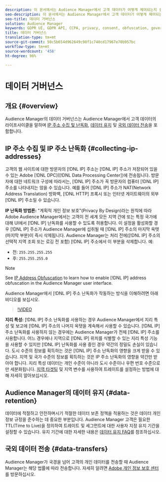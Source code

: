 ```yaml
---
description: 이 문서에서는 Audience Manager에서 고객 데이터가 어떻게 제어되는지 설명합니다.
seo-description: 이 문서에서는 Audience Manager에서 고객 데이터가 어떻게 제어되는지 설명합니다.
seo-title: 데이터 거버넌스
solution: Audience Manager
keywords: GDPR UI, GDPR API, CCPA, privacy, consent, obfuscation, governance
title: 데이터 거버넌스
translation-type: tm+mt
source-git-commit: 50c5b654d962649c98f1c740cd17967e70b957bc
workflow-type: tm+mt
source-wordcount: '458'
ht-degree: 96%

---
```



# 데이터 거버넌스

## 개요 {#overview}

Audience Manager의 데이터 거버넌스는 Audience Manager에서 고객 데이터의 라이프사이클을 말하며 [IP 주소 수집 및 난독화](data-governance.md#collecting-ip-addresses), [데이터 유지](data-governance.md#data-retention) 및 [국외 데이터 전송](data-governance.md#data-transfers)을 포함합니다.

## IP 주소 수집 및 IP 주소 난독화 {#collecting-ip-addresses}

고객의 웹 사이트에 대한 방문자의 [!DNL IP] 주소는 [!DNL IP] 주소가 저장되어 있을 수 있는 Adobe [!DNL DPC]([!DNL Data Processing Center])에 전송됩니다. 방문자에 대한 네트워크 구성에 따라서는, [!DNL IP] 주소가 꼭 방문자의 컴퓨터 [!DNL IP] 주소를 나타내지는 않을 수 있습니다. 예를 들어 [!DNL IP] 주소가 NAT(Network Address Translation) 방화벽, [!DNL HTTP] 프록시 또는 인터넷 게이트웨이의 외부 [!DNL IP] 주소일 수 있습니다.

**IP 난독화 방법론:** &quot;계획적 개인 정보 보호&quot;(Privacy By Design)라는 원칙에 따라 Adobe Audience Manager에서는 고객이 전 세계 모든 지역 간에 또는 특정 국가에 대해 UI에서 [!DNL IP] 난독화를 사용할 수 있도록 허용합니다. 이 설정을 활성화할 경우 [!DNL IP] 주소가 Audience Manager에 섭취될 때 [!DNL IP] 주소의 마지막 옥텟(마지막 부분)이 즉시 삭제됩니다. Audience Manager는 처리 전에([!DNL IP] 주소의 선택적 지역 조회 또는 로깅 전 포함) [!DNL IP] 주소에서 이 부분을 삭제합니다. 예:

* 전: `255.255.255.255`
* 후: `255.255.255.0`

>[!NOTE]
>
>See [IP Address Obfuscation](../../features/administration/ip-obfuscation.md) to learn how to enable [!DNL IP] address obfuscation in the Audience Manager user interface.

Audience Manager에서 [!DNL IP] 주소 난독화가 작동하는 방식을 이해하려면 아래 비디오를 보십시오.

>[!VIDEO](https://video.tv.adobe.com/v/27218/)

**지리 특성:** [!DNL IP] 주소 난독화를 사용하는 경우 Audience Manager에서 지리 특성 및 보고에 [!DNL IP] 주소의 나머지 옥텟을 계속해서 사용할 수 있습니다. [!DNL IP] 주소 난독화를 사용하지 않는 경우에는 Audience Manager가 전체 [!DNL IP] 주소를 사용합니다. 어느 경우에나 지역으로 [!DNL IP] 위치를 식별할 수 있는 지리 특성 기능을 사용할 수 있지만 [!DNL IP] 난독화를 사용 중인 경우 약간의 정밀도 손실이 있습니다. 도시 수준의 정보를 획득하는 것은 [!DNL IP] 주소 난독화의 영향을 크게 받을 수 있습니다. 지역 및 국가 수준의 정보를 획득하는 것은 IP 주소 난독화의 영향을 약간만 받아야 합니다. 지리 특성 데이터는 개인 수준이 아니라 도시 수준이나 우편 번호 수준으로만 세분화됩니다. [지역 타겟팅](../../features/traits/trait-geotarget-keys.md) 및 지역 변수를 사용하여 트레이트를 설정하는 방법에 대해 자세히 알아보십시오.

## Audience Manager의 데이터 유지 {#data-retention}

데이터에 적절하고 안전하며시기 적절한 데이터 보존 정책을 적용하는 것은 데이터 개인 정보 규정을 준수하는 데 중요한 부분입니다. Audience Manager 고객은 필요한 TTL(Time to Live)을 정의하여 트레이트 및 세그먼트에 대한 사용자 지정 유지 기간을 설정할 수 있습니다. 유지 기간에 대한 자세한 내용은 [데이터 유지 FAQ](../../faq/faq-privacy.md)를 참조하십시오.

## 국외 데이터 전송 {#data-transfers}

Audience Manager가 국경을 넘어 고객의 개인 데이터를 전송할 때 Audience Manager는 해당 법률에 따라 전송합니다. 자세히 알려면 [Adobe 개인 정보 보호 센터](https://www.adobe.com/kr/privacy/eudatatransfers.html)를 방문하십시오.